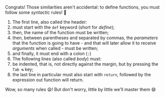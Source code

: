Congrats! Those similarities aren't accidental: to define functions, you must follow some _syntactic_ rules! :straight_ruler:

1. The first line, also called the header:
  1. must start with the `def` keyword (short for _define_);
  2. then, the name of the function must be written;
  3. then, between parentheses and separated by commas, the _parameters_ that the function is going to have - and that will later allow it to receive _arguments_ when called - must be written;
  4. and finally, it must end with a colon (`:`)
2. The following lines (also called _body_) must:
  1. be indented, that is, not directly against the margin, but by pressing the `Tab ↹` key;
  2. the last line in particular must also start with `return`, followed by the expression out function will return.

Wow, so many rules :tired_face:! But don't worry, little by little we'll master them :smile:
